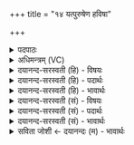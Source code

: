 +++
title = "१४ यत्पुरुषेण हविषा"

+++
<details><summary>पदपाठः</summary>

यत्। पुरु॑षेण। ह॒विषा॑। दे॒वाः। य॒ज्ञम्। अत॑न्वत। व॒स॒न्तः। अ॒स्य॒। आ॒सी॒त्। आज्य॑म्। ग्री॒ष्मः। इ॒ध्मः। श॒रत्। ह॒विः। १४।
</details>

<details><summary>अधिमन्त्रम् (VC)</summary>

- पुरुषो देवता
- नारायण ऋषिः
- निचृदनुष्टुप्
- गान्धारः
</details>

<details><summary>दयानन्द-सरस्वती (हि) - विषयः</summary>

फिर उसी विषय को अगले मन्त्र में कहा है ॥
</details>

<details><summary>दयानन्द-सरस्वती (हि) - पदार्थः</summary>

पदार्थान्वयभाषाः -  हे मनुष्यो ! (यत्) जब (हविषा) ग्रहण करने योग्य (पुरुषेण) पूर्ण परमात्मा के साथ (देवाः) विद्वान् लोग (यज्ञम्) मानसज्ञान यज्ञ को (अतन्वत) विस्तृत करते हैं, (अस्य) इस यज्ञ के (वसन्तः) पूर्वाह्ण काल ही (आज्यम्) घी (ग्रीष्मः) मध्याह्न काल (इध्मः) इन्धन प्रकाशक और (शरत्) आधी रात (हविः) होमने योग्य पदार्थ (आसीत्) है, ऐसा जानो ॥१४ ॥
</details>

<details><summary>दयानन्द-सरस्वती (हि) - भावार्थः</summary>

भावार्थभाषाः -  जब बाह्य सामग्री के अभाव में विद्वान् लोग सृष्टिकर्त्ता ईश्वर की उपासनारूप मानसज्ञान यज्ञ को विस्तृत करें, तब पूर्वाह्ण आदि काल ही साधनरूप से कल्पना करना चाहिये ॥१४ ॥
</details>

<details><summary>दयानन्द-सरस्वती (सं) - विषयः</summary>

पुनस्तमेव विषयमाह ॥
</details>

<details><summary>दयानन्द-सरस्वती (सं) - पदार्थः</summary>

पदार्थान्वयभाषाः -  हे मनुष्याः ! यद्धविषा पुरुषेण सह देवा यज्ञमतन्वत तदाऽस्य वसन्त आज्यं ग्रीष्म इध्मः शरद्धविरासीदिति यूयमपि विजानीत ॥१४ ॥
</details>

<details><summary>दयानन्द-सरस्वती (सं) - भावार्थः</summary>

भावार्थभाषाः -  यदा बाह्यसामग्र्यभावे विद्वांसो सृष्टिकर्त्तुरीश्वरस्योपासनाख्यं मानसं ज्ञानयज्ञं विस्तारयेयुस्तदा पूर्वाह्णादिकाल एव साधनरूपेण कल्पनीयः ॥१४ ॥
</details>

<details><summary>सविता जोशी ← दयानन्दः (म) - भावार्थः</summary>

भावार्थभाषाः -  जेव्हा बाह्य साधनांच्याअभावी विद्वान लोक सृष्टिकर्त्या ईश्वराचा उपासनारूपी मानसयज्ञ विस्तृत करतात. तेव्हा पूर्वान्हकाळ हे घृत मध्यान्हकाळ हे इंधन प्रकाशक व मध्यरात्र म्हणजे होमात घालण्याचे पदार्थ अशी साधनरूपाने कल्पना करावी.
</details>
